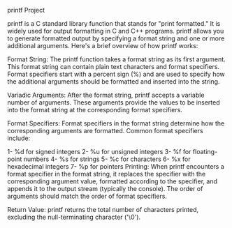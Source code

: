 printf Project

printf is a C standard library function that stands for "print formatted." It is widely used for output formatting in C and C++ programs. printf allows you to generate formatted output by specifying a format string and one or more additional arguments. Here's a brief overview of how printf works:

Format String: The printf function takes a format string as its first argument. This format string can contain plain text characters and format specifiers. Format specifiers start with a percent sign (%) and are used to specify how the additional arguments should be formatted and inserted into the string.

Variadic Arguments: After the format string, printf accepts a variable number of arguments. These arguments provide the values to be inserted into the format string at the corresponding format specifiers.

Format Specifiers: Format specifiers in the format string determine how the corresponding arguments are formatted. Common format specifiers include:

1- %d for signed integers
2- %u for unsigned integers
3- %f for floating-point numbers
4- %s for strings
5- %c for characters
6- %x for hexadecimal integers
7- %p for pointers
Printing: When printf encounters a format specifier in the format string, it replaces the specifier with the corresponding argument value, formatted according to the specifier, and appends it to the output stream (typically the console). The order of arguments should match the order of format specifiers.

Return Value: printf returns the total number of characters printed, excluding the null-terminating character ('\0').
